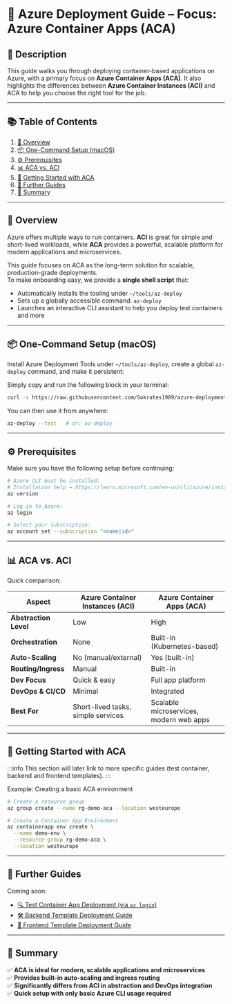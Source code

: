 # 🚀 Azure Deployment Guide – Focus: Azure Container Apps (ACA)

## 📜 Description

This guide walks you through deploying container-based applications on Azure, with a primary focus on **Azure Container Apps (ACA)**. It also highlights the differences between **Azure Container Instances (ACI)** and ACA to help you choose the right tool for the job.

---

## 📚 Table of Contents

1. [📖 Overview](#-overview)  
2. [📦 One-Command Setup (macOS)](#-one-command-setup-macos)  
3. [⚙️ Prerequisites](#️-prerequisites)  
4. [📊 ACA vs. ACI](#-aca-vs-aci)  
5. [🚀 Getting Started with ACA](#-getting-started-with-aca)  
6. [🔗 Further Guides](#-further-guides)  
7. [🚀 Summary](#-summary)  

---

## 📖 Overview

Azure offers multiple ways to run containers. **ACI** is great for simple and short-lived workloads, while **ACA** provides a powerful, scalable platform for modern applications and microservices.

This guide focuses on ACA as the long-term solution for scalable, production-grade deployments.  
To make onboarding easy, we provide a **single shell script** that:

- Automatically installs the tooling under `~/tools/az-deploy`
- Sets up a globally accessible command: `az-deploy`
- Launches an interactive CLI assistant to help you deploy test containers and more

---

## 📦 One-Command Setup (macOS)

Install Azure Deployment Tools under `~/tools/az-deploy`, create a global `az-deploy` command, and make it persistent:

Simply copy and run the following block in your terminal:

```bash
curl -s https://raw.githubusercontent.com/Sokrates1989/azure-deployment-guide/main/setup/macos.sh | bash
```

You can then use it from anywhere:

```bash
az-deploy --test   # or: az-deploy
```

---

## ⚙️ Prerequisites

Make sure you have the following setup before continuing:

```bash
# Azure CLI must be installed:
# Installation help → https://learn.microsoft.com/en-us/cli/azure/install-azure-cli
az version

# Log in to Azure:
az login

# Select your subscription:
az account set --subscription "<name|id>"
```

---

## 📊 ACA vs. ACI

Quick comparison:

| Aspect               | Azure Container Instances (ACI)        | Azure Container Apps (ACA)                      |
|----------------------|----------------------------------------|-------------------------------------------------|
| **Abstraction Level** | Low                                    | High                                            |
| **Orchestration**     | None                                   | Built-in (Kubernetes-based)                     |
| **Auto-Scaling**      | No (manual/external)                   | Yes (built-in)                                  |
| **Routing/Ingress**   | Manual                                 | Built-in                                        |
| **Dev Focus**         | Quick & easy                           | Full app platform                               |
| **DevOps & CI/CD**    | Minimal                                | Integrated                                      |
| **Best For**          | Short-lived tasks, simple services     | Scalable microservices, modern web apps         |

---

## 🚀 Getting Started with ACA

:::info
This section will later link to more specific guides (test container, backend and frontend templates).
:::

Example: Creating a basic ACA environment

```bash
# Create a resource group
az group create --name rg-demo-aca --location westeurope

# Create a Container App Environment
az containerapp env create \
  --name demo-env \
  --resource-group rg-demo-aca \
  --location westeurope
```

---

## 🔗 Further Guides

Coming soon:

- [🔍 Test Container App Deployment (via `az login`)](#)
- [🛠️ Backend Template Deployment Guide](#)
- [🎨 Frontend Template Deployment Guide](#)

---

## 🚀 Summary

✅ **ACA is ideal for modern, scalable applications and microservices**  
✅ **Provides built-in auto-scaling and ingress routing**  
✅ **Significantly differs from ACI in abstraction and DevOps integration**  
✅ **Quick setup with only basic Azure CLI usage required**

